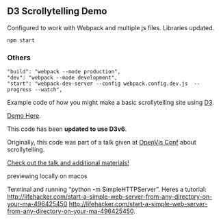 ## D3 Scrollytelling Demo

Configured to work with Webpack and multiple js files. Libraries updated.

`npm start`

### Others

    "build": "webpack --mode production",
    "dev": "webpack --mode development",
    "start": "webpack-dev-server --config webpack.config.dev.js  --progress --watch",

Example code of how you might make a basic scrollytelling site using [D3](https://d3js.org/).

[Demo Here](http://vallandingham.me/scroll_demo/).

This code has been **updated to use D3v6**.

Originally, this code was part of a talk given at [OpenVis Conf](http://openvisconf.com/) about scrollytelling.

[Check out the talk and additional materials!](http://vallandingham.me/think_you_can_scroll.html)

previewing locally on macos

Terminal and running
“python -m SimpleHTTPServer”. Heres a tutorial: http://lifehacker.com/start-a-simple-web-server-from-any-directory-on-your-ma-496425450 <http://lifehacker.com/start-a-simple-web-server-from-any-directory-on-your-ma-496425450>.
